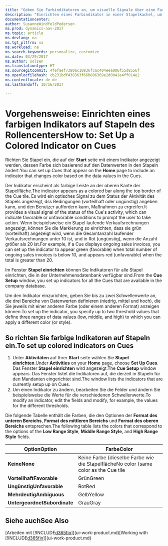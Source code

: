 ```yaml
---
title: "Geben Sie Farbindikatoren an, um visuelle Signale über eine Farbaktivität anzupassen"
description: "Einrichten eines Farbindikator in einer Stapelkachel, um ein personalisiertes visuelles Signal der Farb-Aktivität zu erhalten."
documentationcenter: 
author: SusanneWindfeldPedersen
ms.prod: dynamics-nav-2017
ms.topic: article
ms.devlang: na
ms.tgt_pltfrm: na
ms.workload: na
ms.search.keywords: personalize, customize
ms.date: 03/29/2017
ms.author: solsen
ms.translationtype: HT
ms.sourcegitcommit: 4fefaef7380ac10836fcac404eea006f55d8556f
ms.openlocfilehash: cb231bdf438363f66b806369e2d0041e4ff014e2
ms.contentlocale: de-de
ms.lasthandoff: 10/16/2017

---
```

# <a name="how-to-set-up-a-colored-indicator-on-cues"></a><span data-ttu-id="b355b-103">Vorgehensweise: Einrichten eines farbigen Indikators auf Stapeln des Rollencenters</span><span class="sxs-lookup"><span data-stu-id="b355b-103">How to: Set Up a Colored Indicator on Cues</span></span>
<span data-ttu-id="b355b-104">Richten Sie Stapel ein, die auf der **Start** seite mit einem Indikator angezeigt werden, dessen Farbe sich basierend auf den Datenwerten in den Stapeln ändert.</span><span class="sxs-lookup"><span data-stu-id="b355b-104">You can set up Cues that appear on the **Home** page to include an indicator that changes color based on the data values in the Cues.</span></span>

<span data-ttu-id="b355b-105">Der Indikator erscheint als farbige Leiste an der oberen Kante der Stapelfläche.</span><span class="sxs-lookup"><span data-stu-id="b355b-105">The indicator appears as a colored bar along the top border of the Cue tile.</span></span> <span data-ttu-id="b355b-106">Es wird ein optisches Signal zu dem Status der Aktivität des Stapels angezeigt, dss Bedingungen (vorteilhaft oder ungünstig) angeben kann, und den Benutzer auffordern kann, Maßnahmen zu ergreifen.</span><span class="sxs-lookup"><span data-stu-id="b355b-106">It provides a visual signal of the status of the Cue's activity, which can indicate favorable or unfavorable conditions to prompt the user to take action.</span></span> <span data-ttu-id="b355b-107">Wenn beispielsweise ein Stapel laufende Verkaufsrechnungen angezeigt, können Sie die Markierung so einrichten, dass sie grün (vorteilhaft) angezeigt wird, wenn die Gesamtanzahl laufender Verkaufsrechnungen unter 10 ist, und in Rot (ungünstig), wenn die Anzahl größer als 20 ist.</span><span class="sxs-lookup"><span data-stu-id="b355b-107">For example, if a Cue displays ongoing sales invoices, you can set up the indicator to appear green (favorable) when total number of ongoing sales invoices is below 10, and appears red (unfavorable) when the total is greater than 20.</span></span>

<span data-ttu-id="b355b-108">Im Fenster **Stapel einrichten** können Sie Indikatoren für alle Stapel einrichten, die in der Unternehmensdatenbank verfügbar sind.</span><span class="sxs-lookup"><span data-stu-id="b355b-108">From the **Cue Setup** window, you set up indicators for all the Cues that are available in the company database.</span></span>

<span data-ttu-id="b355b-109">Um den Indikator einzurichten, geben Sie bis zu zwei Schwellenwerte an, die drei Bereiche von Datenwerten definieren (niedrig, mittel und hoch), die Sie jeweils mit einer anderen Farbe (oder einem anderen Format) anzeigen können.</span><span class="sxs-lookup"><span data-stu-id="b355b-109">To set up the indicator, you specify up to two threshold values that define three ranges of data values (low, middle, and high) to which you can apply a different color (or style).</span></span>

## <a name="to-set-up-colored-indicators-on-cues"></a><span data-ttu-id="b355b-110">So richten Sie farbige Indikatoren auf Stapeln ein.</span><span class="sxs-lookup"><span data-stu-id="b355b-110">To set up colored indicators on Cues</span></span>
1. <span data-ttu-id="b355b-111">Unter **Aktivitäten** auf Ihrer **Start** seite wählen Sie **Stapel einrichten**.</span><span class="sxs-lookup"><span data-stu-id="b355b-111">Under **Activities** on your **Home** page, choose **Set Up Cues**.</span></span>  
   <span data-ttu-id="b355b-112">Das Fenster **Stapel einrichten** wird angezeigt.</span><span class="sxs-lookup"><span data-stu-id="b355b-112">The **Cue Setup** window appears.</span></span> <span data-ttu-id="b355b-113">Das Fenster listet die Indikatoren auf, die derzeit in Stapeln für den Mandanten eingerichtet sind.</span><span class="sxs-lookup"><span data-stu-id="b355b-113">The window lists the indicators that are currently setup up on Cues.</span></span>
2. <span data-ttu-id="b355b-114">Um einen Indikator zu ändern, bearbeiten Sie die Felder und ändern Sie beispielsweise die Werte für die verschiedenen Schwellenwerte.</span><span class="sxs-lookup"><span data-stu-id="b355b-114">To modify an indicator, edit the fields and modify, for example, the values for the different thresholds.</span></span>  

<span data-ttu-id="b355b-115">Die folgende Tabelle enthält die Farben, die den Optionen der **Format des unteren Bereichs**, **Format des mittleren Bereichs** und **Format des oberen Bereichs** entsprechen.</span><span class="sxs-lookup"><span data-stu-id="b355b-115">The following table lists the colors that correspond to the options of the **Low Range Style**, **Middle Range Style**, and **High Range Style** fields.</span></span>

| <span data-ttu-id="b355b-116">Option</span><span class="sxs-lookup"><span data-stu-id="b355b-116">Option</span></span> | <span data-ttu-id="b355b-117">Farbe</span><span class="sxs-lookup"><span data-stu-id="b355b-117">Color</span></span> |
| --- | --- |
| <span data-ttu-id="b355b-118">**Keine**</span><span class="sxs-lookup"><span data-stu-id="b355b-118">**None**</span></span> |<span data-ttu-id="b355b-119">Keine Farbe (dieselbe Farbe wie die Stapelfläche</span><span class="sxs-lookup"><span data-stu-id="b355b-119">No color (same color as the Cue tile</span></span> |
| <span data-ttu-id="b355b-120">**Vorteilhaft**</span><span class="sxs-lookup"><span data-stu-id="b355b-120">**Favorable**</span></span> |<span data-ttu-id="b355b-121">Grün</span><span class="sxs-lookup"><span data-stu-id="b355b-121">Green</span></span> |
| <span data-ttu-id="b355b-122">**Ungünstig**</span><span class="sxs-lookup"><span data-stu-id="b355b-122">**Unfavorable**</span></span> |<span data-ttu-id="b355b-123">Rot</span><span class="sxs-lookup"><span data-stu-id="b355b-123">Red</span></span> |
| <span data-ttu-id="b355b-124">**Mehrdeutig**</span><span class="sxs-lookup"><span data-stu-id="b355b-124">**Ambiguous**</span></span> |<span data-ttu-id="b355b-125">Gelb</span><span class="sxs-lookup"><span data-stu-id="b355b-125">Yellow</span></span> |
| <span data-ttu-id="b355b-126">**Untergeordnet**</span><span class="sxs-lookup"><span data-stu-id="b355b-126">**Subordinate**</span></span> |<span data-ttu-id="b355b-127">Grau</span><span class="sxs-lookup"><span data-stu-id="b355b-127">Gray</span></span> |

## <a name="see-also"></a><span data-ttu-id="b355b-128">Siehe auch</span><span class="sxs-lookup"><span data-stu-id="b355b-128">See Also</span></span>
<span data-ttu-id="b355b-129">[Arbeiten mit [!INCLUDE[d365fin](includes/d365fin_md.md)]](ui-work-product.md)</span><span class="sxs-lookup"><span data-stu-id="b355b-129">[Working with [!INCLUDE[d365fin](includes/d365fin_md.md)]](ui-work-product.md)</span></span>

